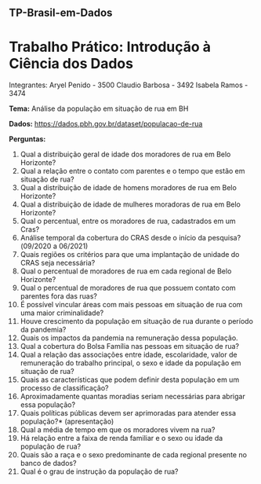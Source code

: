 ## TP-Brasil-em-Dados

# Trabalho Prático: Introdução à Ciência dos Dados
Integrantes:
Aryel Penido - 3500
Claudio Barbosa - 3492
Isabela Ramos - 3474

**Tema:** Análise da população em situação de rua em BH

**Dados:** https://dados.pbh.gov.br/dataset/populacao-de-rua

**Perguntas:**

1.   Qual a distribuição geral de idade dos moradores de rua em Belo Horizonte?
2.   Qual a relação entre o contato com parentes e o tempo que estão em situação de rua?
3.   Qual a distribuição de idade de homens moradores de rua em Belo Horizonte?
4.   Qual a distribuição de idade de mulheres moradoras de rua em Belo Horizonte?
5.   Qual o percentual, entre os moradores de rua, cadastrados em um Cras?
6.   Análise temporal da cobertura do CRAS desde o início da pesquisa?(09/2020 a 06/2021)
7.   Quais regiões os critérios para que uma implantação de unidade do CRAS seja necessária?
8.   Qual o percentual de moradores de rua em cada regional de Belo Horizonte?
9.   Qual o percentual de moradores de rua que possuem contato com parentes fora das ruas?
10.  É possível vincular áreas com mais pessoas em situação de rua com uma maior criminalidade?
11.  Houve crescimento da população em situação de rua durante o período da pandemia?
12.  Quais os impactos da pandemia na remuneração dessa população.
13.  Qual a cobertura do Bolsa Família nas pessoas em situação de rua?
14.  Qual a relação das associações entre idade, escolaridade,  valor de remuneração do trabalho principal, o sexo e idade da população em situação de rua?
15.  Quais as características que podem definir desta população em um processo de classificação?
16.  Aproximadamente quantas moradias seriam necessárias para abrigar essa população?
17.  Quais políticas públicas devem ser aprimoradas para atender essa população?* (apresentação)
18.  Qual a média de tempo em que os moradores vivem na rua?
19.  Há relação entre a faixa de renda familiar e o sexo ou idade da população de rua?
20.  Quais são a raça e o sexo predominante de cada regional presente no banco de dados?
21.  Qual é o grau de instrução da população de rua?


